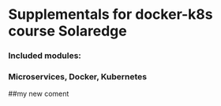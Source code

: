# Supplementals for docker-k8s course Solaredge

### Included modules:
### Microservices, Docker, Kubernetes

##my new coment